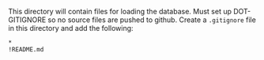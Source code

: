 This directory will contain files for loading the database. Must set up DOT-GITIGNORE so no source files are pushed to github. Create a `.gitignore` file in this directory and add the following:
```
*
!README.md
```
